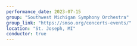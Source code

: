 ```yaml
---
performance_date: 2023-07-15
group: "Southwest Michigan Symphony Orchestra"
group_link: "https://smso.org/concerts-events/"
location: "St. Joseph, MI"
conductor: true
---
```

